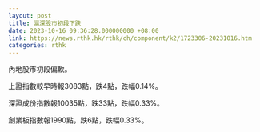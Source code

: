 ```yaml
---
layout: post
title: 滬深股市初段下跌
date: 2023-10-16 09:36:28.000000000 +08:00
link: https://news.rthk.hk/rthk/ch/component/k2/1723306-20231016.htm
categories: rthk
---
```


內地股市初段偏軟。

上證指數較早時報3083點，跌4點，跌幅0.14%。

深證成份指數報10035點，跌33點，跌幅0.33%。

創業板指數報1990點，跌6點，跌幅0.33%。
